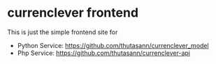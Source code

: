 # currenclever frontend

This is just the simple frontend site for

- Python Service: https://github.com/thutasann/currenclever_model
- Php Service: https://github.com/thutasann/currenclever-api